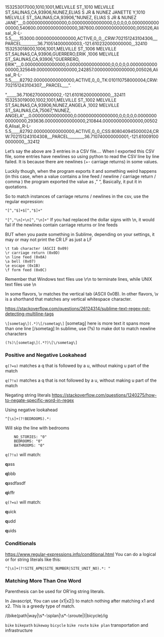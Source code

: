 153253017000,1010,1001,MELVILLE ST,,1010 MELVILLE ST,SALINAS,CA,93906,NUNEZ,ELIAS S JR & NUNEZ JANETTE Y,1010 MELVILLE ST,,SALINAS,CA,93906,"NUNEZ, ELIAS S JR & NUNEZ JANE",,,,0.000000000000000,0.000000000000000,0,0,0,0,0.000000000000000,540600.000000000000000,387600.000000000000000,005026,Alisal,,R-L-5.5,,,,,,,153000.000000000000000,ACTIVE,0,,0,,,CRW:702151243104306,,,,PARCEL,,,,,,,,,,,,,36.710514000000003,-121.610232000000000,,,32410
153253018000,1006,1001,MELVILLE ST,,1006 MELVILLE ST,SALINAS,CA,93906,GUERRERO,ERIK ,1006 MELVILLE ST,,SALINAS,CA,93906,"GUERRERO, ERIK",,,,0.000000000000000,0.000000000000000,0,0,0,0,0.000000000000000,325649.000000000000000,242857.000000000000000,005026,Alisal,,R-L-5.5,,,,,,,82792.000000000000000,ACTIVE,0,,0,,TK:010110758000004,CRW:702151243104307,,,,PARCEL,,,,,".

",,,,,,,,36.710627000000002,-121.610162000000000,,,32411
153253019000,1002,1001,MELVILLE ST,,1002 MELVILLE ST,SALINAS,CA,93906,NUNEZ,ANGELA ,1002 MELVILLE ST,,SALINAS,CA,75067,"NUNEZ, ANGELA",,,,0.000000000000000,0.000000000000000,0,0,0,0,0.000000000000000,293636.000000000000000,210844.000000000000000,005026,Alisal,,R-L-5.5,,,,,,,82792.000000000000000,ACTIVE,0,,0,,CSS:808040945000024,CRW:702151243104308,,,,PARCEL,,,,,,,,,,,,,36.710740000000001,-121.610091000000000,,,32412


Let’s say the above are 3 entries in a CSV file…. When I exported this CSV file, some entries have newlines so using python to read the CSV line by line failed. It is because there are newlines (+- carriage returns) in some values.

Luckily though, when the program exports it and something weird happens (in this case, when a value contains a line feed / newline / carriage return / comma ) the program exported the value as ,” “, Basically, it put it in quotations.

So to match instances of carriage returns / newlines in the csv, use the regular expression:

`"[^,"$]+$[^,"$]+"`

`"[^,"\n]+\n[^,"\n]+"` If you had replaced the dollar signs with \n, it would fail if the newlines contain carriage returns or line feeds

BUT when you paste something in Sublime, depending on your settings, it may or may not print the CR LF as just a LF

```
\t tab character (ASCII 0x09)
\r carriage return (0x0D)
\n line feed (0x0A)
\a bell (0x07)
\e escape (0x1B)
\f form feed (0x0C)
```

Remember that Windows text files use \r\n to terminate lines, while UNIX text files use \n

In some flavors, \v matches the vertical tab (ASCII 0x0B). In other flavors, \v is a shorthand that matches any vertical whitespace character. 

https://stackoverflow.com/questions/26124314/sublime-text-regex-not-detecting-multiline-tags

`\[sometag\](.*)\[/sometag\]`
[sometag] here is more text
it spans more than one line [/sometag]
In sublime, use (?s) to make dot to match newline characters

`(?s)\[sometag\](.*?)\[\/sometag\]`

### Positive and Negative Lookahead

`q(?=u)` matches a q that is followed by a u, without making u part of the match

`q(?!u)` matches a q that is not followed by a u, without making u part of the match

Negating string literals https://stackoverflow.com/questions/1240275/how-to-negate-specific-word-in-regex

Using negative lookahead

`^[\s]+(?!BEDROOMS).*:`

Will skip the line with bedrooms

```
    NO_STORIES: "0"
    BEDROOMS: "0"
    BATHROOMS: "0"
```


`q(?!u)` will match:

**q**ass

**q**bbb

**q**asdfasdf

**q**kffr

`q(?=u)` will match:

**q**uick

**q**udd

**q**uids


### Conditionals

https://www.regular-expressions.info/conditional.html
You can do a logical or for string literals like this:

`^[\s]+(?!SITE_APN|SITE_NUMBER|SITE_UNIT_NO).*: "`

### Matching More Than One Word

Parenthesis can be used for OR'ing string literals. 

In Javascript, You can use (x1|x2|) to match nothing after matching x1 and x2. This is a greedy type of match.

/(bike(path|way|\s*-*\s*plan|\s*-*\s*route|)|bicycle)/ig

`bike` `bikepath` `bikeway` `bicycle` `bike route` `bike plan` transportation and infrastructure
